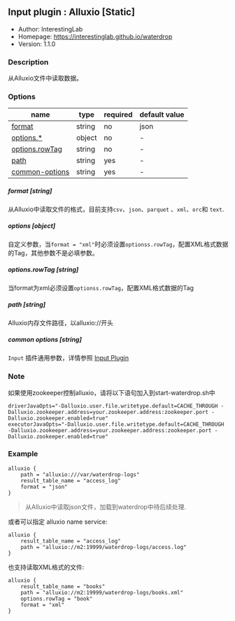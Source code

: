 ## Input plugin : Alluxio [Static]

* Author: InterestingLab
* Homepage: https://interestinglab.github.io/waterdrop
* Version: 1.1.0

### Description

从Alluxio文件中读取数据。


### Options

| name | type | required | default value |
| --- | --- | --- | --- |
| [format](#format-string) | string | no | json |
| [options.*](#options-object) | object | no | - |
| [options.rowTag](#optionsrowTag-string) | string | no | - |
| [path](#path-string) | string | yes | - |
| [common-options](#common-options-string)| string | yes | - |

##### format [string]

从Alluxio中读取文件的格式，目前支持`csv`、`json`、`parquet` 、`xml`、`orc`和 `text`.


##### options [object]

自定义参数，当`format = "xml"`时必须设置`optionss.rowTag`，配置XML格式数据的Tag，其他参数不是必填参数。


##### options.rowTag [string]

当format为xml必须设置`optionss.rowTag`，配置XML格式数据的Tag


##### path [string]

Alluxio内存文件路径，以alluxio://开头

##### common options [string]

`Input` 插件通用参数，详情参照 [Input Plugin](/zh-cn/v1/configuration/input-plugin)

### Note 

如果使用zookeeper控制alluxio，请将以下语句加入到start-waterdrop.sh中

```
driverJavaOpts="-Dalluxio.user.file.writetype.default=CACHE_THROUGH -Dalluxio.zookeeper.address=your.zookeeper.address:zookeeper.port -Dalluxio.zookeeper.enabled=true"
executorJavaOpts="-Dalluxio.user.file.writetype.default=CACHE_THROUGH -Dalluxio.zookeeper.address=your.zookeeper.address:zookeeper.port -Dalluxio.zookeeper.enabled=true"
```

### Example

```
alluxio {
    path = "alluxio:///var/waterdrop-logs"
    result_table_name = "access_log"
    format = "json"
}
```

> 从Alluxio中读取json文件，加载到waterdrop中待后续处理.


或者可以指定 alluxio name service:

```
alluxio {
    result_table_name = "access_log"
    path = "alluxio://m2:19999/waterdrop-logs/access.log"
}
```


也支持读取XML格式的文件:

```
alluxio {
    result_table_name = "books"
    path = "alluxio://m2:19999/waterdrop-logs/books.xml"
    options.rowTag = "book"
    format = "xml"
}
```
